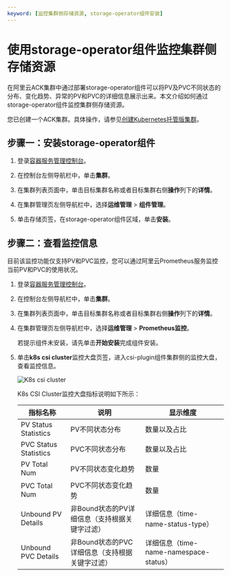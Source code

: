 ```yaml
---
keyword: [监控集群侧存储资源, storage-operator组件安装]
---
```


# 使用storage-operator组件监控集群侧存储资源

在阿里云ACK集群中通过部署storage-operator组件可以将PV及PVC不同状态的分布、变化趋势、异常的PV和PVC的详细信息展示出来。本文介绍如何通过storage-operator组件监控集群侧存储资源。

您已创建一个ACK集群。具体操作，请参见[创建Kubernetes托管版集群](/intl.zh-CN/Kubernetes集群用户指南/集群/创建集群/创建Kubernetes托管版集群.md)。

## 步骤一：安装storage-operator组件

1.  登录[容器服务管理控制台](https://cs.console.aliyun.com)。

2.  在控制台左侧导航栏中，单击**集群**。

3.  在集群列表页面中，单击目标集群名称或者目标集群右侧**操作**列下的**详情**。

4.  在集群管理页左侧导航栏中，选择**运维管理** \> **组件管理**。

5.  单击存储页签，在storage-operator组件区域，单击**安装**。


## 步骤二：查看监控信息

目前该监控功能仅支持PV和PVC监控，您可以通过阿里云Prometheus服务监控当前PV和PVC的使用状况。

1.  登录[容器服务管理控制台](https://cs.console.aliyun.com)。

2.  在控制台左侧导航栏中，单击**集群**。

3.  在集群列表页面中，单击目标集群名称或者目标集群右侧**操作**列下的**详情**。

4.  在集群管理页左侧导航栏中，选择**运维管理** \> **Prometheus监控**。

    若提示组件未安装，请先单击**开始安装**完成组件安装。

5.  单击**k8s csi cluster**监控大盘页签，进入csi-plugin组件集群侧的监控大盘，查看监控信息。

    ![K8s csi cluster](https://static-aliyun-doc.oss-accelerate.aliyuncs.com/assets/img/zh-CN/8459795161/p251927.png)

    K8s CSI Cluster监控大盘指标说明如下所示：

    |指标名称|说明|显示维度|
    |----|--|----|
    |PV Status Statistics|PV不同状态分布|数量以及占比|
    |PVC Status Statistics|PVC不同状态分布|数量以及占比|
    |PV Total Num|PV不同状态变化趋势|数量|
    |PVC Total Num|PVC不同状态变化趋势|数量|
    |Unbound PV Details|非Bound状态的PV详细信息（支持根据关键字过滤）|详细信息（time-name-status-type）|
    |Unbound PVC Details|非Bound状态的PVC详细信息（支持根据关键字过滤）|详细信息（time-name-namespace-status）|


